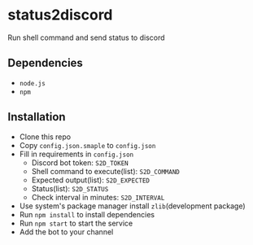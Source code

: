 # status2discord
Run shell command and send status to discord

## Dependencies
- `node.js`
- `npm`

## Installation

- Clone this repo
- Copy `config.json.smaple` to `config.json`
- Fill in requirements in `config.json`
  - Discord bot token: `S2D_TOKEN`
  - Shell command to execute(list): `S2D_COMMAND`
  - Expected output(list): `S2D_EXPECTED`
  - Status(list): `S2D_STATUS`
  - Check interval in minutes: `S2D_INTERVAL`
- Use system's package manager install `zlib`(development package)
- Run `npm install` to install dependencies
- Run `npm start` to start the service
- Add the bot to your channel

